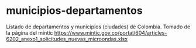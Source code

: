 # municipios-departamentos
Listado de departamentos y municipios (ciudades) de Colombia. Tomado de la página del mintic https://www.mintic.gov.co/portal/604/articles-6202_anexo1_solicitudes_nuevas_microondas.xlsx
